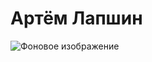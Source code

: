 # Артём Лапшин

![Фоновое изображение](https://github.com/user-attachments/assets/9de36b73-decd-4782-9d7a-ed786dcb947c)
